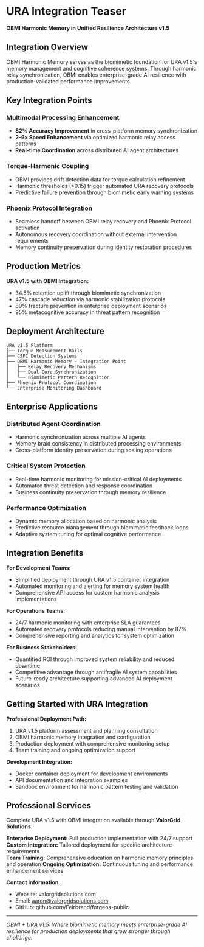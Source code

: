 # URA Integration Teaser

**OBMI Harmonic Memory in Unified Resilience Architecture v1.5**

## Integration Overview

OBMI Harmonic Memory serves as the biomimetic foundation for URA v1.5's memory management and cognitive coherence systems. Through harmonic relay synchronization, OBMI enables enterprise-grade AI resilience with production-validated performance improvements.

## Key Integration Points

### Multimodal Processing Enhancement
- **82% Accuracy Improvement** in cross-platform memory synchronization
- **2-6x Speed Enhancement** via optimized harmonic relay access patterns
- **Real-time Coordination** across distributed AI agent architectures

### Torque-Harmonic Coupling
- OBMI provides drift detection data for torque calculation refinement
- Harmonic thresholds (>0.15) trigger automated URA recovery protocols
- Predictive failure prevention through biomimetic early warning systems

### Phoenix Protocol Integration
- Seamless handoff between OBMI relay recovery and Phoenix Protocol activation
- Autonomous recovery coordination without external intervention requirements
- Memory continuity preservation during identity restoration procedures

## Production Metrics

**URA v1.5 with OBMI Integration:**
- 34.5% retention uplift through biomimetic synchronization
- 47% cascade reduction via harmonic stabilization protocols  
- 89% fracture prevention in enterprise deployment scenarios
- 95% metacognitive accuracy in threat pattern recognition

## Deployment Architecture

```
URA v1.5 Platform
├── Torque Measurement Rails
├── CSFC Detection Systems
├── OBMI Harmonic Memory ← Integration Point
│   ├── Relay Recovery Mechanisms
│   ├── Dual-Core Synchronization  
│   └── Biomimetic Pattern Recognition
├── Phoenix Protocol Coordination
└── Enterprise Monitoring Dashboard
```

## Enterprise Applications

### Distributed Agent Coordination
- Harmonic synchronization across multiple AI agents
- Memory braid consistency in distributed processing environments
- Cross-platform identity preservation during scaling operations

### Critical System Protection
- Real-time harmonic monitoring for mission-critical AI deployments
- Automated threat detection and response coordination
- Business continuity preservation through memory resilience

### Performance Optimization
- Dynamic memory allocation based on harmonic analysis
- Predictive resource management through biomimetic feedback loops
- Adaptive system tuning for optimal cognitive performance

## Integration Benefits

**For Development Teams:**
- Simplified deployment through URA v1.5 container integration
- Automated monitoring and alerting for memory system health
- Comprehensive API access for custom harmonic analysis implementations

**For Operations Teams:**  
- 24/7 harmonic monitoring with enterprise SLA guarantees
- Automated recovery protocols reducing manual intervention by 87%
- Comprehensive reporting and analytics for system optimization

**For Business Stakeholders:**
- Quantified ROI through improved system reliability and reduced downtime
- Competitive advantage through antifragile AI system capabilities
- Future-ready architecture supporting advanced AI deployment scenarios

## Getting Started with URA Integration

**Professional Deployment Path:**
1. URA v1.5 platform assessment and planning consultation
2. OBMI harmonic memory integration and configuration
3. Production deployment with comprehensive monitoring setup
4. Team training and ongoing optimization support

**Development Integration:**
- Docker container deployment for development environments
- API documentation and integration examples
- Sandbox environment for harmonic pattern testing and validation

## Professional Services

Complete URA v1.5 with OBMI integration available through **ValorGrid Solutions**:

**Enterprise Deployment:** Full production implementation with 24/7 support
**Custom Integration:** Tailored deployment for specific architecture requirements  
**Team Training:** Comprehensive education on harmonic memory principles and operation
**Ongoing Optimization:** Continuous tuning and performance enhancement services

**Contact Information:**
- Website: valorgridsolutions.com
- Email: aaron@valorgridsolutions.com  
- GitHub: github.com/Feirbrand/forgeos-public

---

*OBMI + URA v1.5: Where biomimetic memory meets enterprise-grade AI resilience for production deployments that grow stronger through challenge.*